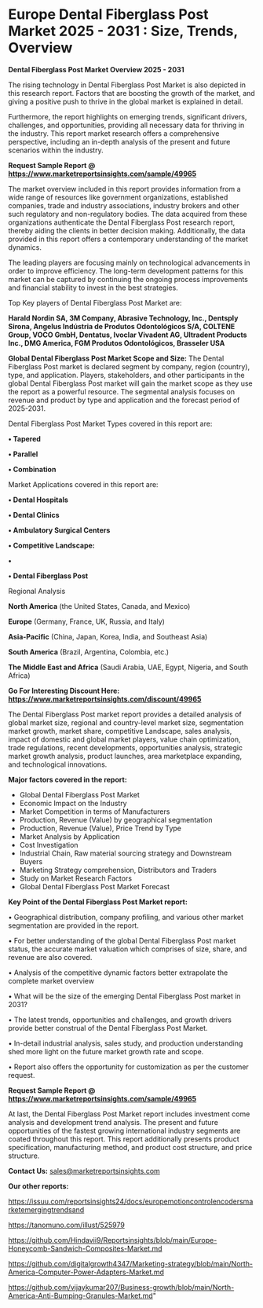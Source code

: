 # Europe Dental Fiberglass Post Market 2025 - 2031 : Size, Trends, Overview

<Strong> Dental Fiberglass Post Market Overview 2025 - 2031</strong>

The rising technology in Dental Fiberglass Post Market is also depicted in this research report. Factors that are boosting the growth of the market, and giving a positive push to thrive in the global market is explained in detail.

Furthermore, the report highlights on emerging trends, significant drivers, challenges, and opportunities, providing all necessary data for thriving in the industry. This report market research offers a comprehensive perspective, including an in-depth analysis of the present and future scenarios within the industry.

<strong>Request Sample Report @ <a href=https://www.marketreportsinsights.com/sample/49965>https://www.marketreportsinsights.com/sample/49965</a></strong>

The market overview included in this report provides information from a wide range of resources like government organizations, established companies, trade and industry associations, industry brokers and other such regulatory and non-regulatory bodies. The data acquired from these organizations authenticate the Dental Fiberglass Post research report, thereby aiding the clients in better decision making. Additionally, the data provided in this report offers a contemporary understanding of the market dynamics.

The leading players are focusing mainly on technological advancements in order to improve efficiency. The long-term development patterns for this market can be captured by continuing the ongoing process improvements and financial stability to invest in the best strategies.

Top Key players of Dental Fiberglass Post Market are:

<strong>Harald Nordin SA, 3M Company, Abrasive Technology, Inc., Dentsply Sirona, Angelus Indústria de Produtos Odontológicos S/A, COLTENE Group, VOCO GmbH, Dentatus, Ivoclar Vivadent AG, Ultradent Products Inc., DMG America, FGM Produtos Odontológicos, Brasseler USA</strong>

<strong><b>Global Dental Fiberglass Post Market Scope and Size:</b></strong>
The Dental Fiberglass Post market is declared segment by company, region (country), type, and application. Players, stakeholders, and other participants in the global Dental Fiberglass Post market will gain the market scope as they use the report as a powerful resource. The segmental analysis focuses on revenue and product by type and application and the forecast period of 2025-2031.

Dental Fiberglass Post Market Types covered in this report are:

<strong>•  Tapered

•  Parallel

•  Combination</strong>

Market Applications covered in this report are:

<strong>•  Dental Hospitals

•  Dental Clinics

•  Ambulatory Surgical Centers

•  Competitive Landscape:

•  

•  Dental Fiberglass Post</strong> 

Regional Analysis

<strong>North America</strong> (the United States, Canada, and Mexico)

<strong>Europe</strong> (Germany, France, UK, Russia, and Italy)

<strong>Asia-Pacific</strong> (China, Japan, Korea, India, and Southeast Asia)

<strong>South America</strong> (Brazil, Argentina, Colombia, etc.)

<strong>The Middle East and Africa</strong> (Saudi Arabia, UAE, Egypt, Nigeria, and South Africa)

<strong>Go For Interesting Discount Here: <a href=https://www.marketreportsinsights.com/discount/49965>https://www.marketreportsinsights.com/discount/49965</a></strong>

The Dental Fiberglass Post market report provides a detailed analysis of global market size, regional and country-level market size, segmentation market growth, market share, competitive Landscape, sales analysis, impact of domestic and global market players, value chain optimization, trade regulations, recent developments, opportunities analysis, strategic market growth analysis, product launches, area marketplace expanding, and technological innovations.

<strong><b>Major factors covered in the report:</b></strong>
<ul>
  <li>Global Dental Fiberglass Post Market </li>
  <li>Economic Impact on the Industry</li>
  <li>Market Competition in terms of Manufacturers</li>
  <li>Production, Revenue (Value) by geographical segmentation</li>
  <li>Production, Revenue (Value), Price Trend by Type</li>
  <li>Market Analysis by Application</li>
  <li>Cost Investigation</li>
  <li>Industrial Chain, Raw material sourcing strategy and Downstream Buyers</li>
  <li>Marketing Strategy comprehension, Distributors and Traders</li>
  <li>Study on Market Research Factors</li>
  <li>Global Dental Fiberglass Post Market Forecast</li>
</ul>

<strong><b>Key Point of the Dental Fiberglass Post Market report:</b></strong>

• Geographical distribution, company profiling, and various other market segmentation are provided in the report.

• For better understanding of the global Dental Fiberglass Post market status, the accurate market valuation which comprises of size, share, and revenue are also covered.

• Analysis of the competitive dynamic factors better extrapolate the complete market overview

• What will be the size of the emerging Dental Fiberglass Post market in 2031?

• The latest trends, opportunities and challenges, and growth drivers provide better construal of the Dental Fiberglass Post Market.

• In-detail industrial analysis, sales study, and production understanding shed more light on the future market growth rate and scope.

• Report also offers the opportunity for customization as per the customer request.

<strong>Request Sample Report @ <a href=https://www.marketreportsinsights.com/sample/49965>https://www.marketreportsinsights.com/sample/49965</a></strong>

At last, the Dental Fiberglass Post Market report includes investment come analysis and development trend analysis. The present and future opportunities of the fastest growing international industry segments are coated throughout this report. This report additionally presents product specification, manufacturing method, and product cost structure, and price structure.

<strong>Contact Us:</strong>
sales@marketreportsinsights.com

<strong>Our other reports:</strong>

<a href=https://issuu.com/reportsinsights24/docs/europemotioncontrolencodersmarketemergingtrendsand>https://issuu.com/reportsinsights24/docs/europemotioncontrolencodersmarketemergingtrendsand</a>

<a href=https://tanomuno.com/illust/525979>https://tanomuno.com/illust/525979</a>

<a href=https://github.com/Hindavii9/Reportsinsights/blob/main/Europe-Honeycomb-Sandwich-Composites-Market.md>https://github.com/Hindavii9/Reportsinsights/blob/main/Europe-Honeycomb-Sandwich-Composites-Market.md</a>

<a href=https://github.com/digitalgrowth4347/Marketing-strategy/blob/main/North-America-Computer-Power-Adapters-Market.md>https://github.com/digitalgrowth4347/Marketing-strategy/blob/main/North-America-Computer-Power-Adapters-Market.md</a>

<a href=https://github.com/vijaykumar207/Business-growth/blob/main/North-America-Anti-Bumping-Granules-Market.md>https://github.com/vijaykumar207/Business-growth/blob/main/North-America-Anti-Bumping-Granules-Market.md</a>"

